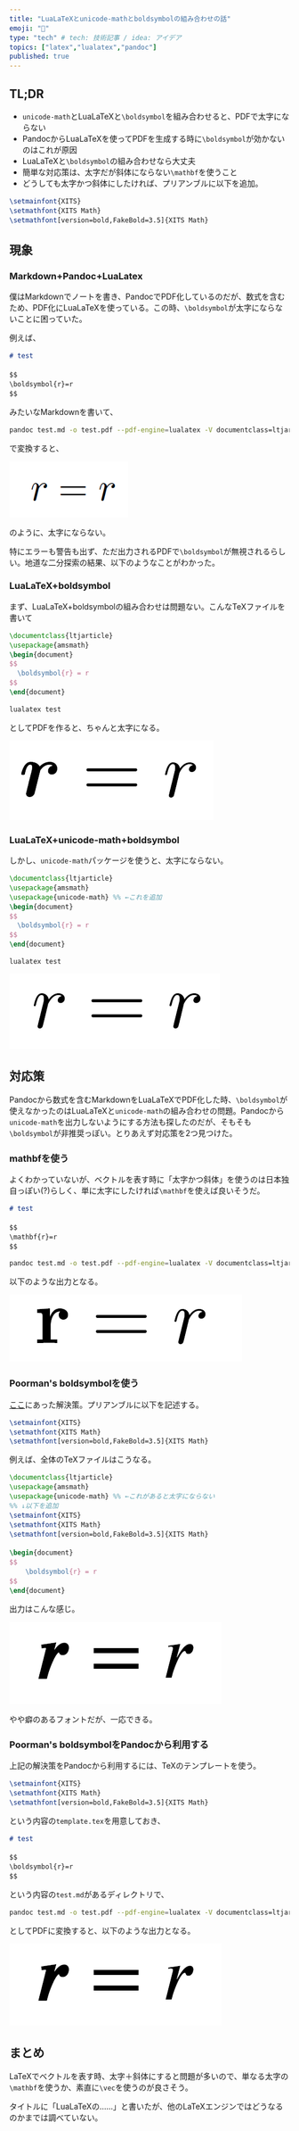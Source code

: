 ```yaml
---
title: "LuaLaTeXとunicode-mathとboldsymbolの組み合わせの話"
emoji: "🤖"
type: "tech" # tech: 技術記事 / idea: アイデア
topics: ["latex","lualatex","pandoc"]
published: true
---
```


## TL;DR

* `unicode-math`とLuaLaTeXと`\boldsymbol`を組み合わせると、PDFで太字にならない
* PandocからLuaLaTeXを使ってPDFを生成する時に`\boldsymbol`が効かないのはこれが原因
* LuaLaTeXと`\boldsymbol`の組み合わせなら大丈夫
* 簡単な対応策は、太字だが斜体にならない`\mathbf`を使うこと
* どうしても太字かつ斜体にしたければ、プリアンブルに以下を追加。

```tex
\setmainfont{XITS}
\setmathfont{XITS Math}
\setmathfont[version=bold,FakeBold=3.5]{XITS Math}
```

## 現象

### Markdown+Pandoc+LuaLatex

僕はMarkdownでノートを書き、PandocでPDF化しているのだが、数式を含むため、PDF化にLuaLaTeXを使っている。この時、`\boldsymbol`が太字にならないことに困っていた。

例えば、

```md
# test

$$
\boldsymbol{r}=r
$$
```

みたいなMarkdownを書いて、

```sh
pandoc test.md -o test.pdf --pdf-engine=lualatex -V documentclass=ltjarticle
```

で変換すると、

![ng1](/images/unicode_math_lualatex/ng1.png)

のように、太字にならない。

特にエラーも警告も出ず、ただ出力されるPDFで`\boldsymbol`が無視されるらしい。地道な二分探索の結果、以下のようなことがわかった。

### LuaLaTeX+boldsymbol

まず、LuaLaTeX+boldsymbolの組み合わせは問題ない。こんなTeXファイルを書いて

```tex
\documentclass{ltjarticle}
\usepackage{amsmath}
\begin{document}
$$
  \boldsymbol{r} = r
$$
\end{document}
```

```sh
lualatex test
```

としてPDFを作ると、ちゃんと太字になる。

![ok1](/images/unicode_math_lualatex/ok1.png)

### LuaLaTeX+unicode-math+boldsymbol

しかし、`unicode-math`パッケージを使うと、太字にならない。

```tex
\documentclass{ltjarticle}
\usepackage{amsmath}
\usepackage{unicode-math} %% ←これを追加
\begin{document}
$$
  \boldsymbol{r} = r
$$
\end{document}
```

```sh
lualatex test
```

![ng2](/images/unicode_math_lualatex/ng2.png)

## 対応策

Pandocから数式を含むMarkdownをLuaLaTeXでPDF化した時、`\boldsymbol`が使えなかったのはLuaLaTeXと`unicode-math`の組み合わせの問題。Pandocから`unicode-math`を出力しないようにする方法も探したのだが、そもそも`\boldsymbol`が非推奨っぽい。とりあえず対応策を2つ見つけた。

### mathbfを使う

よくわかっていないが、ベクトルを表す時に「太字かつ斜体」を使うのは日本独自っぽい(?)らしく、単に太字にしたければ`\mathbf`を使えば良いそうだ。

```md
# test

$$
\mathbf{r}=r
$$
```

```sh
pandoc test.md -o test.pdf --pdf-engine=lualatex -V documentclass=ltjarticle
```

以下のような出力となる。

![ok2](/images/unicode_math_lualatex/ok2.png)

### Poorman's boldsymbolを使う

[ここ](https://tex.stackexchange.com/a/55417)にあった解決策。プリアンブルに以下を記述する。

```tex
\setmainfont{XITS}
\setmathfont{XITS Math}
\setmathfont[version=bold,FakeBold=3.5]{XITS Math}
```

例えば、全体のTeXファイルはこうなる。

```tex
\documentclass{ltjarticle}
\usepackage{amsmath}
\usepackage{unicode-math} %% ←これがあると太字にならない
%% ↓以下を追加
\setmainfont{XITS}
\setmathfont{XITS Math}
\setmathfont[version=bold,FakeBold=3.5]{XITS Math}

\begin{document}
$$
    \boldsymbol{r} = r
$$
\end{document}
```

出力はこんな感じ。

![ok3](/images/unicode_math_lualatex/ok3.png)

やや癖のあるフォントだが、一応できる。

### Poorman's boldsymbolをPandocから利用する

上記の解決策をPandocから利用するには、TeXのテンプレートを使う。

```tex
\setmainfont{XITS}
\setmathfont{XITS Math}
\setmathfont[version=bold,FakeBold=3.5]{XITS Math}
```

という内容の`template.tex`を用意しておき、

```md
# test

$$
\boldsymbol{r}=r
$$
```

という内容の`test.md`があるディレクトリで、

```sh
pandoc test.md -o test.pdf --pdf-engine=lualatex -V documentclass=ltjarticle -H ./template.tex
```

としてPDFに変換すると、以下のような出力となる。

![ok3](/images/unicode_math_lualatex/ok3.png)

## まとめ

LaTeXでベクトルを表す時、太字＋斜体にすると問題が多いので、単なる太字の`\mathbf`を使うか、素直に`\vec`を使うのが良さそう。

タイトルに「LuaLaTeXの……」と書いたが、他のLaTeXエンジンではどうなるのかまでは調べていない。

